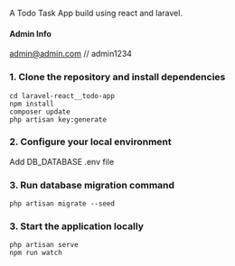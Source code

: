 A Todo Task App build using react and laravel.


#### Admin Info
admin@admin.com // admin1234


### 1. Clone the repository and install dependencies

```
cd laravel-react__todo-app
npm install
composer update
php artisan key:generate
```

### 2. Configure your local environment

Add DB_DATABASE .env file

### 3. Run database migration command

```
php artisan migrate --seed
```

### 3. Start the application locally

```
php artisan serve
npm run watch
```
